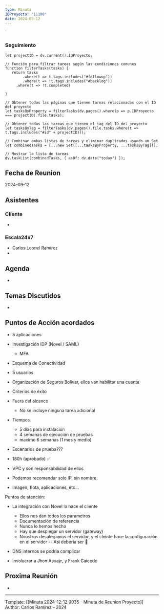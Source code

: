 ```yaml
---
type: Minuta
IDProyecto: "11188"
date: 2024-09-12
---
```

`

### Seguimiento

```dataviewjs
let projectID = dv.current().IDProyecto;

// Función para filtrar tareas según las condiciones comunes
function filterTasks(tasks) {
   return tasks
        .where(t => t.tags.includes("#followup"))
        .where(t => !t.tags.includes("#backlog"))
     .where(t => !t.completed)
        
}

// Obtener todas las páginas que tienen tareas relacionadas con el ID del proyecto
let tasksByProperty = filterTasks(dv.pages().where(p => p.IDProyecto === projectID).file.tasks);

// Obtener todas las tareas que tienen el tag del ID del proyecto
let tasksByTag = filterTasks(dv.pages().file.tasks.where(t => t.tags.includes("#id" + projectID)));

// Combinar ambas listas de tareas y eliminar duplicados usando un Set
let combinedTasks = [...new Set([...tasksByProperty, ...tasksByTag])];

// Mostrar la lista de tareas
dv.taskList(combinedTasks, { asOf: dv.date("today") });
 ```
## Fecha de Reunion
2024-09-12

## Asistentes

### Cliente
* 
### Escala24x7
- Carlos Leonel Ramírez
-  

## Agenda
* 
## Temas Discutidos
*  

## Puntos de Acción acordados
- 5 aplicaciones
- Investigación IDP (Novel / SAML)
	- MFA
- Esquema de Conectividad
- 5 usuarios
- Organización de Seguros Bolivar, ellos van habilitar una cuenta
- Criterios de éxito
- Fuera del alcance
	- No se incluye ninguna tarea adicional
- Tiempos 
	- 5 dias para instalación
	- 4 semanas de ejecución de pruebas
	- maximo 6 semanas (1 mes y medio)
- Escenarios de prueba???
- 180h (aprobado) ✅

- VPC y  son responsabilidad de ellos
- Podemos recomendar solo IP, sin nombre.
- Imagen, flota, aplicaciones, etc...



Puntos de atención:
- La integración con Novel lo hace el cliente
	- Ellos nos dan todos los parametros
	- Documentación de referencia
	- Nunca lo hemos hecho
	- Hay que desplegar un servidor (gateway)
	- Noostros desplegamos el servidor, y el cleinte hace la configuraciòn en el servidor -- Asì deberia ser 🚩
- DNS internos se podria complicar

- Involucrar a Jhon Asuaje, y Frank Caicedo




## Proxima Reunión
*   

---
Template: [[Minuta 2024-12-12 0935 - Minuta de Reunion Proyecto]]
Author: Carlos Ramírez - 2024
